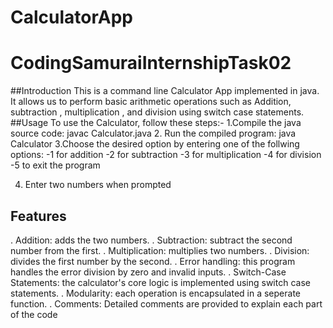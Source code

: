 # CalculatorApp
# CodingSamuraiInternshipTask02

##Introduction
This is a command line Calculator App implemented in java. It allows us to perform basic arithmetic operations such as Addition, subtraction , multiplication , and division using switch case statements.
##Usage
To use the Calculator, follow these steps:-
1.Compile the java source code:
javac Calculator.java
2. Run the compiled program:
java Calculator
3.Choose the desired option by entering one of the follwing options:
-1 for addition
-2 for subtraction
-3 for multiplication
-4 for division
-5 to exit the program

4. Enter two numbers when prompted

## Features
. Addition: adds the two numbers.
. Subtraction: subtract the second number from the first.
. Multiplication: multiplies two numbers.
. Division: divides the first number by the second.
. Error handling: this program handles the error division by zero and invalid inputs.
. Switch-Case Statements: the calculator's core logic is implemented using switch case statements.
. Modularity: each operation is encapsulated in a seperate function.
. Comments: Detailed comments are provided to explain each part of the code
